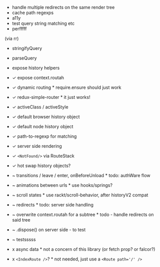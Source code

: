 - handle multiple redirects on the same render tree
- cache path regexps
- a11y
- test query string matching etc
- perfffff

(via rr)
- stringifyQuery
- parseQuery

- expose history helpers

- ✓ expose context.routah
- ✓ dynamic routing * require.ensure should just work
- ✓ redux-simple-router * it just works!
- ✓ activeClass / activeStyle
- ✓ default browser history object
- ✓ default node history object
- ✓ path-to-regexp for matching
- ✓ server side rendering
- ✓ `<NotFound/>` via RouteStack
- ✓ hot swap history objects?

- ~ transitions / leave / enter, onBeforeUnload * todo: authWare flow
- ~ animations between urls * use hooks/springs?
- ~ scroll states * use rackt/scroll-behavior, after historyV2 compat
- ~ redirects * todo: server side handling
- ~ overwrite context.routah for a subtree * todo -  handle redirects on said tree
- ~ .dispose() on server side - to test
- ~ testsssss

- x async data * not a concern of this library (or fetch prop? or falcor?)
- x `<IndexRoute />`? * not needed, just use a `<Route path='/' />`

